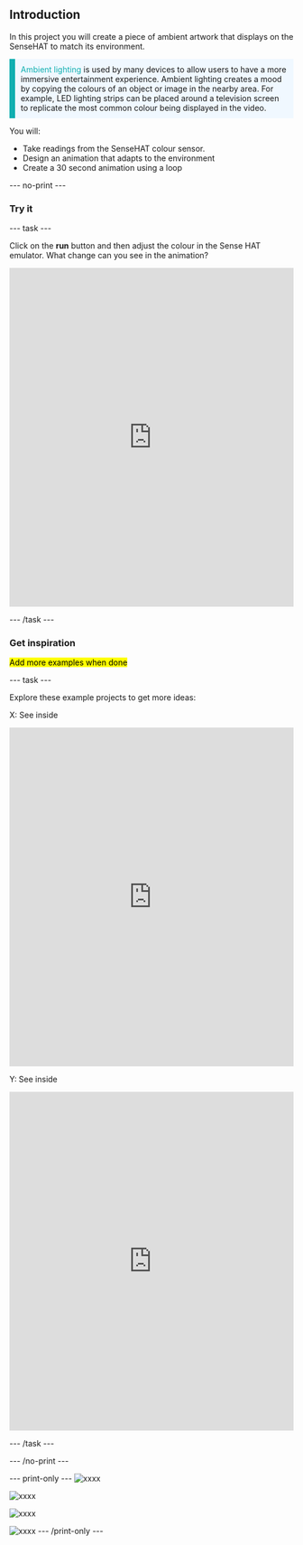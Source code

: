 ## Introduction

In this project you will create a piece of ambient artwork that displays on the SenseHAT to match its environment. 

<p style="border-left: solid; border-width:10px; border-color: #0faeb0; background-color: aliceblue; padding: 10px;">
<span style="color: #0faeb0">Ambient lighting</span> is used by many devices to allow users to have a more immersive entertainment experience. Ambient lighting creates a mood by copying the colours of an object or image in the nearby area. For example, LED lighting strips can be placed around a television screen to replicate the most common colour being displayed in the video.
</p>

You will:

+ Take readings from the SenseHAT colour sensor.
+ Design an animation that adapts to the environment
+ Create a 30 second animation using a loop 


--- no-print ---

### Try it 

--- task ---

Click on the **run** button and then adjust the colour in the Sense HAT emulator. What change can you see in the animation? 

<iframe src="https://trinket.io/embed/python/040ae43756" width="100%" height="600" frameborder="0" marginwidth="0" marginheight="0" allowfullscreen></iframe>

--- /task ---

### Get inspiration 

<mark>Add more examples when done</mark>

--- task ---

Explore these example projects to get more ideas:

X: See inside
<iframe src="https://trinket.io/embed/python/019172316b" width="100%" height="600" frameborder="0" marginwidth="0" marginheight="0" allowfullscreen></iframe>

Y: See inside
<iframe src="https://trinket.io/embed/python/d529175079" width="100%" height="600" frameborder="0" marginwidth="0" marginheight="0" allowfullscreen></iframe>

--- /task ---

--- /no-print ---

--- print-only ---
![xxxx](images/solution.PNG)

![xxxx](images/solution.PNG)

![xxxx](images/solution.PNG)

![xxxx](images/solution.PNG)
--- /print-only ---


